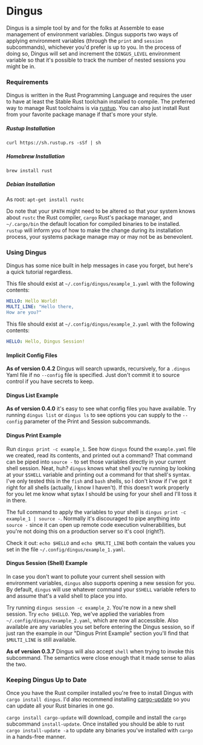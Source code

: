 # Dingus

Dingus is a simple tool by and for the folks at Assemble to ease management of environment variables. Dingus supports two ways of applying environment variables (through the `print` and `session` subcommands), whichever you'd prefer is up to you. In the process of doing so, Dingus will set and increment the `DINGUS_LEVEL` environment variable so that it's possible to track the number of nested sessions you might be in.

### Requirements

Dingus is written in the Rust Programming Language and requires the user to have at least the Stable Rust toolchain installed to compile. The preferred way to manage Rust toolchains is via [rustup](https://www.rustup.rs). You can also just install Rust from your favorite package manage if that's more your style.

##### Rustup Installation
`curl https://sh.rustup.rs -sSf | sh`

##### Homebrew Installation
`brew install rust`

##### Debian Installation
As root: `apt-get install rustc`

Do note that your `$PATH` might need to be altered so that your system knows about `rustc` the Rust compiler, `cargo` Rust's package manager, and `~/.cargo/bin` the default location for compiled binaries to be installed. `rustup` will inform you of how to make the change during its installation process, your systems package manage may or may not be as benevolent.

### Using Dingus

Dingus has some nice built in help messages in case you forget, but here's a quick tutorial regardless.

This file should exist at `~/.config/dingus/example_1.yaml` with the following contents:

```yaml
HELLO: Hello World!
MULTI_LINE: "Hello there,
How are you?"
```

This file should exist at `~/.config/dingus/example_2.yaml` with the following contents:

```yaml
HELLO: Hello, Dingus Session!
```

#### Implicit Config Files

__As of version 0.4.2__ Dingus will search upwards, recursively, for a `.dingus` Yaml file if no `--config` file is specified. Just don't commit it to source control if you have secrets to keep.


#### Dingus List Example

__As of version 0.4.0__ it's easy to see what config files you have available. Try running `dingus list` or `dingus ls` to see options you can supply to the `--config` parameter of the Print and Session subcommands. 

#### Dingus Print Example

Run `dingus print -c example_1`. See how `dingus` found the `example.yaml` file we created, read its contents, and printed out a command? That command can be piped into `source -` to set those variables directly in your current shell session. Neat, huh? `dingus` knows what shell you're running by looking at your `$SHELL` variable and printing out a command for that shell's syntax. I've only tested this in the `fish` and `bash` shells, so I don't know if I've got it right for all shells (actually, I know I haven't). If this doesn't work properly for you let me know what sytax I should be using for your shell and I'll toss it in there.

The full command to apply the variables to your shell is `dingus print -c example_1 | source -`. Normally it's discouraged to pipe anything into `source -` since it can open up remote code execution vulnerabilities, but you're not doing this on a production server so it's cool (right?).

Check it out: `echo $HELLO` and `echo $MULTI_LINE` both contain the values you set in the file `~/.config/dingus/example_1.yaml`.

#### Dingus Session (Shell) Example

In case you don't want to pollute your current shell session with environment variables, `dingus` also supports opening a new session for you. By default, `dingus` will use whatever command your `$SHELL` variable refers to and assume that's a valid shell to place you into.

Try running `dingus session -c example_2`. You're now in a new shell session. Try `echo $HELLO`. Yep, we've applied the variables from `~/.config/dingus/example_2.yaml`, which are now all accessible. Also available are any variables you set before entering the Dingus session, so if just ran the example in our "Dingus Print Example" section you'll find that `$MULTI_LINE` is still available.

__As of version 0.3.7__ Dingus will also accept `shell` when trying to invoke this subcommand. The semantics were close enough that it made sense to alias the two.

### Keeping Dingus Up to Date

Once you have the Rust compiler installed you're free to install Dingus with `cargo install dingus`. I'd also recommend installing [cargo-update](https://github.com/nabijaczleweli/cargo-update) so you can update all your Rust binaries in one go.

`cargo install cargo-update` will download, compile and install the `cargo` subcommand `install-update`. Once installed you should be able to rust `cargo install-update -a` to update any binaries you've installed with `cargo` in a hands-free manner.

